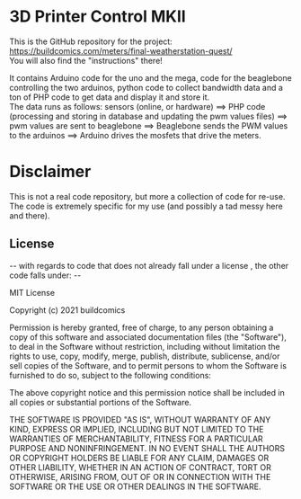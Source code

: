 # 3D Printer Control MKII
This is the GitHub repository for the project: https://buildcomics.com/meters/final-weatherstation-quest/ \
You will also find the "instructions"  there!

It contains Arduino code for the uno and the mega, code for the beaglebone controlling the two arduinos, python code to collect bandwidth data and a ton of PHP code to get data and display it and store it.\
The data runs as follows: sensors (online, or hardware) ==> PHP code (processing and storing in database and updating the pwm values files) ==> pwm values are sent to beaglebone ==> Beaglebone sends the PWM values to the arduinos ==> Arduino drives the mosfets that drive the meters.

# Disclaimer #
This is not a real code repository, but more a collection of code for re-use. The code is extremely specific for my use (and possibly a tad messy here and there).

## License
-- with regards to code that does not already fall under a license , the other code falls under: --

MIT License

Copyright (c) 2021 buildcomics

Permission is hereby granted, free of charge, to any person obtaining a copy
of this software and associated documentation files (the "Software"), to deal
in the Software without restriction, including without limitation the rights
to use, copy, modify, merge, publish, distribute, sublicense, and/or sell
copies of the Software, and to permit persons to whom the Software is
furnished to do so, subject to the following conditions:

The above copyright notice and this permission notice shall be included in all
copies or substantial portions of the Software.

THE SOFTWARE IS PROVIDED "AS IS", WITHOUT WARRANTY OF ANY KIND, EXPRESS OR
IMPLIED, INCLUDING BUT NOT LIMITED TO THE WARRANTIES OF MERCHANTABILITY,
FITNESS FOR A PARTICULAR PURPOSE AND NONINFRINGEMENT. IN NO EVENT SHALL THE
AUTHORS OR COPYRIGHT HOLDERS BE LIABLE FOR ANY CLAIM, DAMAGES OR OTHER
LIABILITY, WHETHER IN AN ACTION OF CONTRACT, TORT OR OTHERWISE, ARISING FROM,
OUT OF OR IN CONNECTION WITH THE SOFTWARE OR THE USE OR OTHER DEALINGS IN THE
SOFTWARE.
